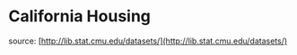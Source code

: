 # California Housing

source: [http://lib.stat.cmu.edu/datasets/](http://lib.stat.cmu.edu/datasets/)